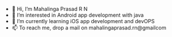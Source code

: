 - 👋 Hi, I’m Mahalinga Prasad R N
- 👀 I’m interested in Android app development with java
- 🌱 I’m currently learning iOS app development and devOPS
- 📫 To reach me, drop a mail on mahalingaprasad.rn@gmailcom

